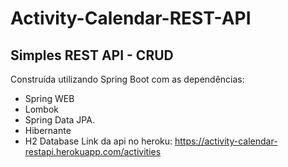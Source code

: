 # Activity-Calendar-REST-API
## Simples REST API - CRUD
Construída utilizando Spring Boot com as dependências: 
 * Spring WEB 
 * Lombok 
 * Spring Data JPA. 
 * Hibernante
 * H2 Database
Link da api no heroku: https://activity-calendar-restapi.herokuapp.com/activities
